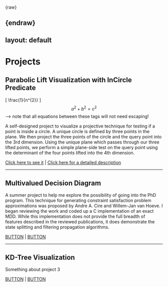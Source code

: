 {raw}
<script src="https://cdn.mathjax.org/mathjax/latest/MathJax.js?config=TeX-AMS-MML_HTMLorMML" type="text/javascript"></script>
{endraw}
---
layout: default
---

<h1>Projects</h1>

<h2>Parabolic Lift Visualization with InCircle Predicate</h2>

\[ \frac{1}{n^{2}} \]
$$a^2 + b^2 = c^2$$ --> note that all equations between these tags will not need escaping! 


A self-designed project to visualize a projective technique for testing if a point is inside a circle. A unique circle is defined by three points in the plane. We then project the three points of the circle and the query point into the 3rd dimension. Using the unique plane which passes through our three lifted points, we perform a simple plane-side test on the query point using the determinant of the four points lifted into the 4th dimension.

<a class="button-blank" href="https://decision-mouse.github.io/paraboliclift/" target="_blank">Click here to see it</a> |
<a class="button-blank" href="#">Click here for a detailed description</a>

<hr>

<h2>Multivalued Decision Diagram </h2>

A summer project to help me explore the possibility of going into the PhD program. This technique for generating constraint satisfaction problem approximations was proposed by Andre A. Cire and Willem-Jan van Hoeve. I began reviewing the work and coded up a C implementation of an exact MDD. While this implementation does not provide the full breadth of features described in the reviewed publications, it does demonstrate the state splitting and filtering propagation algorithms.

<a class="button-blank" href="#">BUTTON</a>  |  <a class="button-blank" href="#">BUTTON</a>

<hr>

<h2>KD-Tree Visualization</h2>

Something about project 3

<a class="button-blank" href="#">BUTTON</a>  |  <a class="button-blank" href="#">BUTTON</a>
